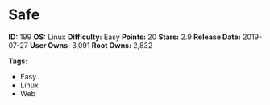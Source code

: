 # Safe

**ID:** 199
**OS:** Linux
**Difficulty:** Easy
**Points:** 20
**Stars:** 2.9
**Release Date:** 2019-07-27
**User Owns:** 3,091
**Root Owns:** 2,832

**Tags:**
- Easy
- Linux
- Web

